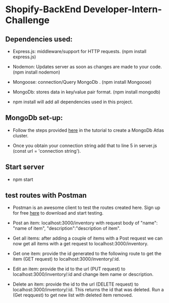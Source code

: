 # Shopify-BackEnd Developer-Intern-Challenge

## Dependencies used:
- Express.js: middleware/support for HTTP requests. (npm install express.js)

- Nodemon: Updates server as soon as changes are made to your code. (npm install nodemon)

- Mongoose: connection/Query MongoDb . (npm install Mongoose)

- MongoDb: stores data in key/value pair format. (npm install mongodb)

- npm install will add all dependencies used in this project.


## MongoDb set-up:
- Follow the steps provided [here](https://www.mongodb.com/languages/javascript/mongodb-and-npm-tutorial) in the tutorial to create a MongoDb Atlas cluster.

- Once you obtain your connection string add that to line 5 in server.js (const url = 'connection string').

## Start server
- npm start

## test routes with Postman
- Postman is an awesome client to test the routes created here.  Sign up for free [here](https://www.postman.com/) to download and start testing.

- Post an item: localhost:3000/inventory with request body of "name": "name of item", "description":"description of item".

- Get all items: after adding a couple of items with a Post request we can now get all items with a get request to localhost:3000/inventory.

- Get one item: provide the id generated to the following route to get the item (GET request) to localhost:3000/inventory/:id.

- Edit an item: provide the id to the url (PUT request) to localhost:3000/inventory/:id and change item name or description.

- Delete an item: provide the id to the url (DELETE request) to localhost:3000/inventory/:id.  This returns the id that was deleted. Run a (Get reqquest) to get new list with deleted item removed.



